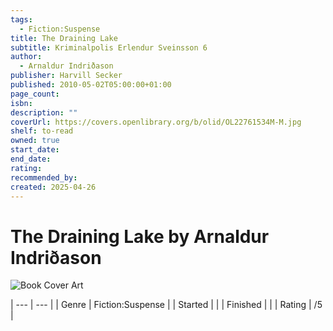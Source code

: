 ```yaml
---
tags:
  - Fiction:Suspense
title: The Draining Lake
subtitle: Kriminalpolis Erlendur Sveinsson 6
author:
  - Arnaldur Indriðason
publisher: Harvill Secker
published: 2010-05-02T05:00:00+01:00
page_count: 
isbn: 
description: ""
coverUrl: https://covers.openlibrary.org/b/olid/OL22761534M-M.jpg
shelf: to-read
owned: true
start_date: 
end_date: 
rating: 
recommended_by: 
created: 2025-04-26
---
```


# The Draining Lake by Arnaldur Indriðason

![Book Cover Art](https://covers.openlibrary.org/b/olid/OL22761534M-M.jpg)


| --- | --- |
| Genre | Fiction:Suspense |
| Started |  |
| Finished |  |
| Rating | /5 |


